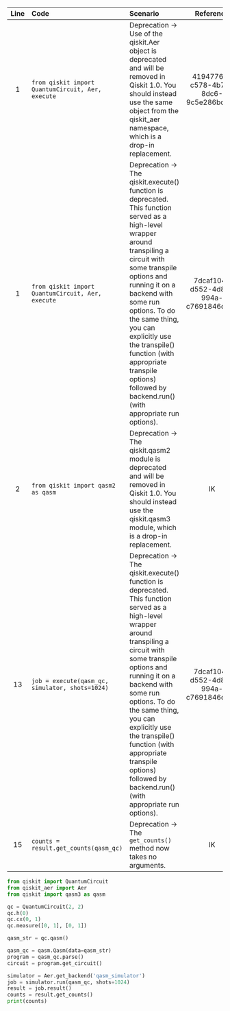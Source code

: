 | Line | Code | Scenario | Reference | Artifact | Refactoring |
| :--: | :--- | :------- | :-------: | :------- | :---------- |
| 1 | `from qiskit import QuantumCircuit, Aer, execute` | Deprecation -> Use of the qiskit.Aer object is deprecated and will be removed in Qiskit 1.0. You should instead use the same object from the qiskit_aer namespace, which is a drop-in replacement. | 4194776d-c578-4b79-8dc6-9c5e286bc808 | Aer | `from qiskit_aer import Aer` |
| 1 | `from qiskit import QuantumCircuit, Aer, execute` | Deprecation -> The qiskit.execute() function is deprecated. This function served as a high-level wrapper around transpiling a circuit with some transpile options and running it on a backend with some run options. To do the same thing, you can explicitly use the transpile() function (with appropriate transpile options) followed by backend.run() (with appropriate run options). | 7dcaf104-d552-4d87-994a-c7691846d9a9 | execute | |
| 2 | `from qiskit import qasm2 as qasm` | Deprecation -> The qiskit.qasm2 module is deprecated and will be removed in Qiskit 1.0. You should instead use the qiskit.qasm3 module, which is a drop-in replacement. | IK | qasm2 | `from qiskit import qasm3 as qasm` |
| 13 | `job = execute(qasm_qc, simulator, shots=1024)` | Deprecation -> The qiskit.execute() function is deprecated. This function served as a high-level wrapper around transpiling a circuit with some transpile options and running it on a backend with some run options. To do the same thing, you can explicitly use the transpile() function (with appropriate transpile options) followed by backend.run() (with appropriate run options). | 7dcaf104-d552-4d87-994a-c7691846d9a9 | execute | `job = simulator.run(qasm_qc, shots=1024)` |
| 15 | `counts = result.get_counts(qasm_qc)` | Deprecation -> The `get_counts()` method now takes no arguments. | IK | get_counts | `counts = result.get_counts()` |


```python
from qiskit import QuantumCircuit
from qiskit_aer import Aer
from qiskit import qasm3 as qasm

qc = QuantumCircuit(2, 2)
qc.h(0)
qc.cx(0, 1)
qc.measure([0, 1], [0, 1])

qasm_str = qc.qasm()

qasm_qc = qasm.Qasm(data=qasm_str)
program = qasm_qc.parse()
circuit = program.get_circuit()

simulator = Aer.get_backend('qasm_simulator')
job = simulator.run(qasm_qc, shots=1024)
result = job.result()
counts = result.get_counts()
print(counts)
```